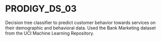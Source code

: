 # PRODIGY_DS_03
Decision tree classifier to predict customer behavior towards services on their demographic and behavioral data. Used the Bank Marketing dataset from the UCI Machine Learning Repository.
